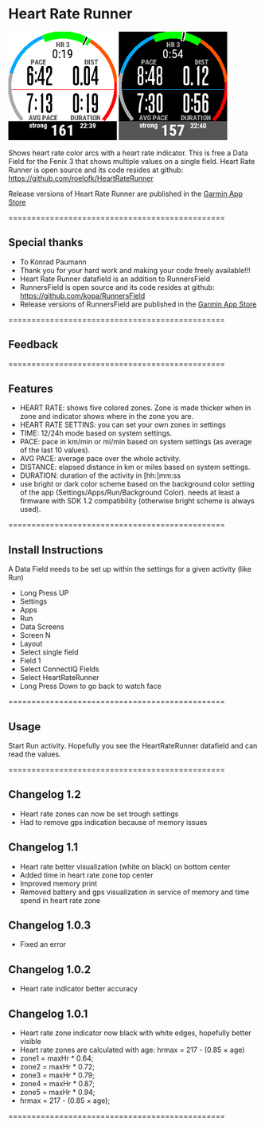 # Heart Rate Runner

![HeartRateRunner Screenshot Bright](/doc/HeartRateRunner5.png) ![HeartRateRunner Screenshot Dark](/doc/HeartRateRunner6.png)

Shows heart rate color arcs with a heart rate indicator.
This is free a Data Field for the Fenix 3 that shows multiple values on a single field. 
Heart Rate Runner is open source and its code resides at github: https://github.com/roelofk/HeartRateRunner

Release versions of Heart Rate Runner are published in the [Garmin App Store](https://apps.garmin.com/nl-NL/apps/cb7742e6-1914-490f-b581-fa41ad863b72)

===============================================

## Special thanks
* To Konrad Paumann
* Thank you for your hard work and making your code freely available!!!
* Heart Rate Runner datafield is an addition to RunnersField
* RunnersField is open source and its code resides at github: https://github.com/kopa/RunnersField
* Release versions of RunnersField are published in the [Garmin App Store](https://apps.garmin.com/en-US/apps/8428701b-e621-4156-9d4e-37d92b30151f)

===============================================

## Feedback 

===============================================

## Features
* HEART RATE: shows five colored zones. Zone is made thicker when in zone and indicator shows where in the zone you are.
* HEART RATE SETTINS: you can set your own zones in settings
* TIME: 12/24h mode based on system settings.
* PACE: pace in km/min or mi/min based on system settings (as average of the last 10 values).
* AVG PACE: average pace over the whole activity.
* DISTANCE: elapsed distance in km or miles based on system settings.
* DURATION: duration of the activity in [hh:]mm:ss
* use bright or dark color scheme based on the background color setting of the app (Settings/Apps/Run/Background Color).
  needs at least a firmware with SDK 1.2 compatibility (otherwise bright scheme is always used).

===============================================

## Install Instructions
A Data Field needs to be set up within the settings for a given activity (like Run)

* Long Press UP
* Settings
* Apps
* Run
* Data Screens
* Screen N
* Layout
* Select single field
* Field 1
* Select ConnectIQ Fields
* Select HeartRateRunner
* Long Press Down to go back to watch face

===============================================

## Usage
Start Run activity.
Hopefully you see the HeartRateRunner datafield and can read the values.

===============================================

## Changelog 1.2
* Heart rate zones can now be set trough settings
* Had to remove gps indication because of memory issues

## Changelog 1.1
* Heart rate better visualization (white on black) on bottom center
* Added time in heart rate zone top center
* Improved memory print
* Removed battery and gps visualization in service of memory and time spend in heart rate zone

## Changelog 1.0.3
* Fixed an error

## Changelog 1.0.2
* Heart rate indicator better accuracy

## Changelog 1.0.1
* Heart rate zone indicator now black with white edges, hopefully better visible
* Heart rate zones are calculated with age: hrmax = 217 - (0.85 × age)
* zone1 = maxHr * 0.64; 
* zone2 = maxHr * 0.72; 
* zone3 = maxHr * 0.79; 
* zone4 = maxHr * 0.87;
* zone5 = maxHr * 0.94;
* hrmax = 217 - (0.85 × age);

===============================================